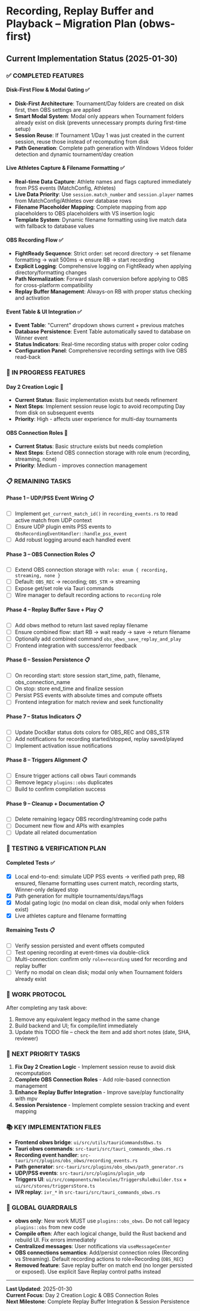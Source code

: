 # Recording, Replay Buffer and Playback – Migration Plan (obws-first)

## Current Implementation Status (2025-01-30)

### ✅ **COMPLETED FEATURES**

#### **Disk-First Flow & Modal Gating** ✅
- **Disk-First Architecture**: Tournament/Day folders are created on disk first, then OBS settings are applied
- **Smart Modal System**: Modal only appears when Tournament folders already exist on disk (prevents unnecessary prompts during first-time setup)
- **Session Reuse**: If Tournament 1/Day 1 was just created in the current session, reuse those instead of recomputing from disk
- **Path Generation**: Complete path generation with Windows Videos folder detection and dynamic tournament/day creation

#### **Live Athletes Capture & Filename Formatting** ✅
- **Real-time Data Capture**: Athlete names and flags captured immediately from PSS events (MatchConfig, Athletes)
- **Live Data Priority**: Use `session.match_number` and `session.player` names from MatchConfig/Athletes over database rows
- **Filename Placeholder Mapping**: Complete mapping from app placeholders to OBS placeholders with VS insertion logic
- **Template System**: Dynamic filename formatting using live match data with fallback to database values

#### **OBS Recording Flow** ✅
- **FightReady Sequence**: Strict order: set record directory → set filename formatting → wait 500ms → ensure RB → start recording
- **Explicit Logging**: Comprehensive logging on FightReady when applying directory/formatting changes
- **Path Normalization**: Forward slash conversion before applying to OBS for cross-platform compatibility
- **Replay Buffer Management**: Always-on RB with proper status checking and activation

#### **Event Table & UI Integration** ✅
- **Event Table**: "Current" dropdown shows current + previous matches
- **Database Persistence**: Event Table automatically saved to database on Winner event
- **Status Indicators**: Real-time recording status with proper color coding
- **Configuration Panel**: Comprehensive recording settings with live OBS read-back

### 🔄 **IN PROGRESS FEATURES**

#### **Day 2 Creation Logic** 🔄
- **Current Status**: Basic implementation exists but needs refinement
- **Next Steps**: Implement session reuse logic to avoid recomputing Day from disk on subsequent events
- **Priority**: High - affects user experience for multi-day tournaments

#### **OBS Connection Roles** 🔄
- **Current Status**: Basic structure exists but needs completion
- **Next Steps**: Extend OBS connection storage with role enum (recording, streaming, none)
- **Priority**: Medium - improves connection management

### 📋 **REMAINING TASKS**

#### **Phase 1 – UDP/PSS Event Wiring** 📋
- [ ] Implement `get_current_match_id()` in `recording_events.rs` to read active match from UDP context
- [ ] Ensure UDP plugin emits PSS events to `ObsRecordingEventHandler::handle_pss_event`
- [ ] Add robust logging around each handled event

#### **Phase 3 – OBS Connection Roles** 📋
- [ ] Extend OBS connection storage with `role: enum { recording, streaming, none }`
- [ ] Default: `OBS_REC` → recording; `OBS_STR` → streaming
- [ ] Expose get/set role via Tauri commands
- [ ] Wire manager to default recording actions to `recording` role

#### **Phase 4 – Replay Buffer Save + Play** 📋
- [ ] Add obws method to return last saved replay filename
- [ ] Ensure combined flow: start RB → wait ready → save → return filename
- [ ] Optionally add combined command `obs_obws_save_replay_and_play`
- [ ] Frontend integration with success/error feedback

#### **Phase 6 – Session Persistence** 📋
- [ ] On recording start: store session start_time, path, filename, obs_connection_name
- [ ] On stop: store end_time and finalize session
- [ ] Persist PSS events with absolute times and compute offsets
- [ ] Frontend integration for match review and seek functionality

#### **Phase 7 – Status Indicators** 📋
- [ ] Update DockBar status dots colors for OBS_REC and OBS_STR
- [ ] Add notifications for recording started/stopped, replay saved/played
- [ ] Implement activation issue notifications

#### **Phase 8 – Triggers Alignment** 📋
- [ ] Ensure trigger actions call obws Tauri commands
- [ ] Remove legacy `plugins::obs` duplicates
- [ ] Build to confirm compilation success

#### **Phase 9 – Cleanup + Documentation** 📋
- [ ] Delete remaining legacy OBS recording/streaming code paths
- [ ] Document new flow and APIs with examples
- [ ] Update all related documentation

### 🧪 **TESTING & VERIFICATION PLAN**

#### **Completed Tests** ✅
- [x] Local end-to-end: simulate UDP PSS events → verified path prep, RB ensured, filename formatting uses current match, recording starts, Winner-only delayed stop
- [x] Path generation for multiple tournaments/days/flags
- [x] Modal gating logic (no modal on clean disk, modal only when folders exist)
- [x] Live athletes capture and filename formatting

#### **Remaining Tests** 📋
- [ ] Verify session persisted and event offsets computed
- [ ] Test opening recording at event-times via double-click
- [ ] Multi-connection: confirm only `role=recording` used for recording and replay buffer
- [ ] Verify no modal on clean disk; modal only when Tournament folders already exist

### 🔧 **WORK PROTOCOL**

After completing any task above:
1. Remove any equivalent legacy method in the same change
2. Build backend and UI; fix compile/lint immediately
3. Update this TODO file – check the item and add short notes (date, SHA, reviewer)

### 🎯 **NEXT PRIORITY TASKS**

1. **Fix Day 2 Creation Logic** - Implement session reuse to avoid disk recomputation
2. **Complete OBS Connection Roles** - Add role-based connection management
3. **Enhance Replay Buffer Integration** - Improve save/play functionality with mpv
4. **Session Persistence** - Implement complete session tracking and event mapping

### 📚 **KEY IMPLEMENTATION FILES**

- **Frontend obws bridge**: `ui/src/utils/tauriCommandsObws.ts`
- **Tauri obws commands**: `src-tauri/src/tauri_commands_obws.rs`
- **Recording event handler**: `src-tauri/src/plugins/obs_obws/recording_events.rs`
- **Path generator**: `src-tauri/src/plugins/obs_obws/path_generator.rs`
- **UDP/PSS events**: `src-tauri/src/plugins/plugin_udp`
- **Triggers UI**: `ui/src/components/molecules/TriggersRuleBuilder.tsx` + `ui/src/stores/triggersStore.ts`
- **IVR replay**: `ivr_*` in `src-tauri/src/tauri_commands_obws.rs`

### 🚨 **GLOBAL GUARDRAILS**

- **obws only**: New work MUST use `plugins::obs_obws`. Do not call legacy `plugins::obs` from new code
- **Compile often**: After each logical change, build the Rust backend and rebuild UI. Fix errors immediately
- **Centralized messages**: User notifications via `useMessageCenter`
- **OBS connections semantics**: Add/persist connection roles (Recording vs Streaming). Default recording actions to role=Recording (`OBS_REC`)
- **Removed feature**: Save replay buffer on match end (no longer persisted or exposed). Use explicit Save Replay control paths instead

---

**Last Updated**: 2025-01-30  
**Current Focus**: Day 2 Creation Logic & OBS Connection Roles  
**Next Milestone**: Complete Replay Buffer Integration & Session Persistence
